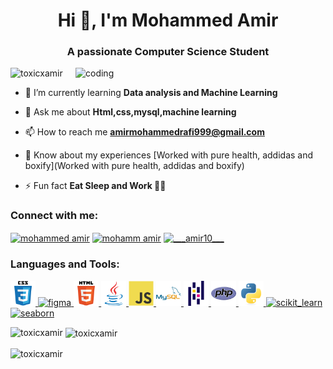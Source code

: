 <h1 align="center">Hi 👋, I'm Mohammed Amir</h1>
<h3 align="center">A passionate Computer Science Student</h3>

<img align="right" alt="coding" width="400" src="[https://images.app.goo.gl/BMMLTsdgXkUKq5vj7.gif](https://user-images.githubusercontent.com/74038190/225813708-98b745f2-7d22-48cf-9150-083f1b00d6c9.gif)"> 

<p align="left"> <img src="https://komarev.com/ghpvc/?username=toxicxamir&label=Profile%20views&color=0e75b6&style=flat" alt="toxicxamir" /> </p>

- 🌱 I’m currently learning **Data analysis and Machine Learning**

- 💬 Ask me about **Html,css,mysql,machine learning**

- 📫 How to reach me **amirmohammedrafi999@gmail.com**

- 📄 Know about my experiences [Worked with pure health, addidas and boxify](Worked with pure health, addidas and boxify)

- ⚡ Fun fact **Eat Sleep and Work 👨‍💻**

<h3 align="left">Connect with me:</h3>
<p align="left">
<a href="https://linkedin.com/in/mohammed amir" target="blank"><img align="center" src="https://raw.githubusercontent.com/rahuldkjain/github-profile-readme-generator/master/src/images/icons/Social/linked-in-alt.svg" alt="mohammed amir" height="30" width="40" /></a>
<a href="https://fb.com/mohamm amir" target="blank"><img align="center" src="https://raw.githubusercontent.com/rahuldkjain/github-profile-readme-generator/master/src/images/icons/Social/facebook.svg" alt="mohamm amir" height="30" width="40" /></a>
<a href="https://instagram.com/___amir10___" target="blank"><img align="center" src="https://raw.githubusercontent.com/rahuldkjain/github-profile-readme-generator/master/src/images/icons/Social/instagram.svg" alt="___amir10___" height="30" width="40" /></a>
</p>

<h3 align="left">Languages and Tools:</h3>
<p align="left"> <a href="https://www.w3schools.com/css/" target="_blank" rel="noreferrer"> <img src="https://raw.githubusercontent.com/devicons/devicon/master/icons/css3/css3-original-wordmark.svg" alt="css3" width="40" height="40"/> </a> <a href="https://www.figma.com/" target="_blank" rel="noreferrer"> <img src="https://www.vectorlogo.zone/logos/figma/figma-icon.svg" alt="figma" width="40" height="40"/> </a> <a href="https://www.w3.org/html/" target="_blank" rel="noreferrer"> <img src="https://raw.githubusercontent.com/devicons/devicon/master/icons/html5/html5-original-wordmark.svg" alt="html5" width="40" height="40"/> </a> <a href="https://www.java.com" target="_blank" rel="noreferrer"> <img src="https://raw.githubusercontent.com/devicons/devicon/master/icons/java/java-original.svg" alt="java" width="40" height="40"/> </a> <a href="https://developer.mozilla.org/en-US/docs/Web/JavaScript" target="_blank" rel="noreferrer"> <img src="https://raw.githubusercontent.com/devicons/devicon/master/icons/javascript/javascript-original.svg" alt="javascript" width="40" height="40"/> </a> <a href="https://www.mysql.com/" target="_blank" rel="noreferrer"> <img src="https://raw.githubusercontent.com/devicons/devicon/master/icons/mysql/mysql-original-wordmark.svg" alt="mysql" width="40" height="40"/> </a> <a href="https://pandas.pydata.org/" target="_blank" rel="noreferrer"> <img src="https://raw.githubusercontent.com/devicons/devicon/2ae2a900d2f041da66e950e4d48052658d850630/icons/pandas/pandas-original.svg" alt="pandas" width="40" height="40"/> </a> <a href="https://www.php.net" target="_blank" rel="noreferrer"> <img src="https://raw.githubusercontent.com/devicons/devicon/master/icons/php/php-original.svg" alt="php" width="40" height="40"/> </a> <a href="https://www.python.org" target="_blank" rel="noreferrer"> <img src="https://raw.githubusercontent.com/devicons/devicon/master/icons/python/python-original.svg" alt="python" width="40" height="40"/> </a> <a href="https://scikit-learn.org/" target="_blank" rel="noreferrer"> <img src="https://upload.wikimedia.org/wikipedia/commons/0/05/Scikit_learn_logo_small.svg" alt="scikit_learn" width="40" height="40"/> </a> <a href="https://seaborn.pydata.org/" target="_blank" rel="noreferrer"> <img src="https://seaborn.pydata.org/_images/logo-mark-lightbg.svg" alt="seaborn" width="40" height="40"/> </a> </p>

<p><img align="left" src="https://github-readme-stats.vercel.app/api/top-langs?username=toxicxamir&show_icons=true&locale=en&layout=compact" alt="toxicxamir" /></p>

<p>&nbsp;<img align="center" src="https://github-readme-stats.vercel.app/api?username=toxicxamir&show_icons=true&locale=en" alt="toxicxamir" /></p>

<p><img align="center" src="https://github-readme-streak-stats.herokuapp.com/?user=toxicxamir&" alt="toxicxamir" /></p>
